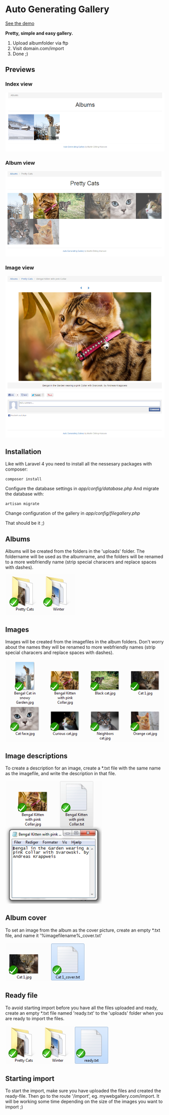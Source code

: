 Auto Generating Gallery
=======================

[See the demo](http://gallerydemo.martindilling.com)

**Pretty, simple and easy gallery.**

1. Upload albumfolder via ftp
2. Visit domain.com/import
3. Done ;)

## Previews

### Index view

![Album preview](_sitealbums.png)

### Album view

![Album preview](_sitealbum.png)

### Image view

![Image preview](_siteimage.png)

## Installation

Like with Laravel 4 you need to install all the nessesary packages with composer:

    composer install

Configure the database settings in *app/config/database.php*
And migrate the database with:

    artisan migrate

Change configuration of the gallery in *app/config/filegallery.php*

That should be it ;)

## Albums

Albums will be created from the folders in the 'uploads' folder.
The foldername will be used as the albumname, and the folders will be renamed to
a more webfriendly name (strip special characers and replace spaces with dashes).

![Albums](_album.png)

## Images

Images will be created from the imagefiles in the album folders.
Don't worry about the names they will be renamed to more webfriendly names
(strip special characers and replace spaces with dashes).

![Images](_images.png)

## Image descriptions

To create a description for an image, create a *.txt file with the same name as
the imagefile, and write the description in that file.

![Description](_description.png)

## Album cover

To set an image from the album as the cover picture, create an empty *.txt file,
and name it '%imagefilename%_cover.txt'

![Cover](_cover.png)

## Ready file

To avoid starting import before you have all the files uploaded and ready,
create an empty *.txt file named 'ready.txt' to the 'uploads' folder when you
are ready to import the files.

![Cover](_ready.png)

## Starting import

To start the import, make sure you have uploaded the files and created the
ready-file. Then go to the route '/import', eg. mywebgallery.com/import.
It will be working some time depending on the size of the images you want to import ;)
